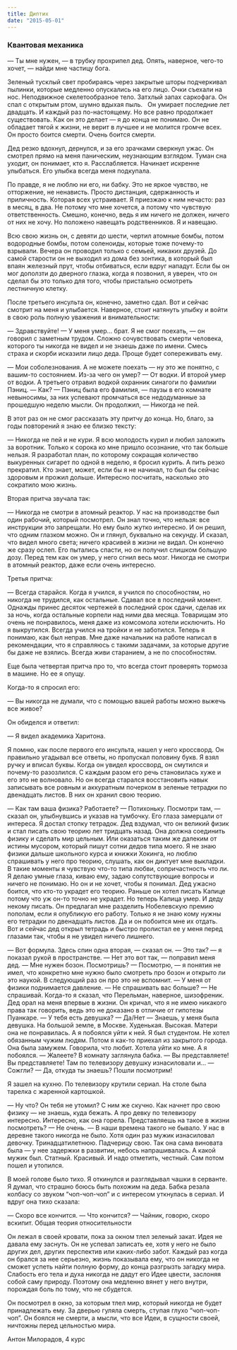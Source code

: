 ```yaml
---
title: Диптих
date: "2015-05-01"
---
```


### Квантовая механика

— Ты мне нужен, — в трубку прохрипел дед. Опять, наверное, чего-то хочет, — найди мне частицу бога.

Зеленый тусклый свет пробираясь через закрытые шторы подчеркивал пылинки, которые медленно опускались на его лицо. Очки съехали на нос. Неподвижное скелетообразное тело. Затхлый запах саркофага. Он спал с открытым ртом, шумно вдыхая пыль.
 
Он умирает последние лет двадцать. И каждый раз по-настоящему. Но все равно продолжает существовать. Как он это делает — я до конца не понимаю. Он не обладает тягой к жизни, не верит в лучшее и не молится громче всех. Он просто боится смерти. Очень боится смерти.

Дед резко вдохнул, дернулся, и за его зрачками сверкнул ужас. Он смотрел прямо на меня паническим, неузнающим взглядом. Туман сна уходит, он понимает, кто я. Расслабляется. Начинает искренне улыбаться. Его улыбка всегда меня подкупала.

По правде, я не люблю ни его, ни бабку. Это не яркое чувство, не отторжение, не ненависть. Просто дистанция, сдержанность и приличность. Которая всех устраивает. Я приезжаю к ним нечасто: раз в месяц, в два. Не потому что мне хочется, а потому что чувствую ответственность. Смешно, конечно, ведь я им ничего не должен, ничего от них не хочу. Но положено навещать родственников. Я и навещаю.

Всю свою жизнь он, с девяти до шести, чертил атомные бомбы, потом водородные бомбы, потом соленоиды, которые тоже почему-то взрывали. Вечера он проводил только с семьей, никаких друзей. До самой старости он не выходил из дома без зонтика, в который был впаян железный прут, чтобы отбиваться, если вдруг нападут. Если бы он мог доползти до дверного глазка, когда я позвонил, я уверен, что он сделал бы это только для того, чтобы пристально осмотреть лестничную клетку.

После третьего инсульта он, конечно, заметно сдал. Вот и сейчас смотрит на меня и улыбается. Наверное, стоит натянуть улыбку и войти в свою роль полную уважения и внимательности:

— Здравствуйте!
— У меня умер… брат. Я не смог поехать, — он говорил с заметным трудом. Сложно сочувствовать смерти человека, которого ты никогда не видел и не знаешь даже по имени. Смесь страха и скорби исказили лицо деда. Проще будет сопереживать ему.

— Мои соболезнования. А не можете поехать — ну это же понятно, с вашим-то состоянием. Из-за чего он умер?
— От водки. И второй умер от водки. А третьего отравил водкой охранник синагоги по фамилии Пэниц.
— Как?
— Пэниц была его фамилия, — паузы в его комнате невыносимы, за них успевают промчаться все недодуманные за прошедшую неделю мысли. Он продолжил, — Никогда не пей.

В этот раз он не смог рассказать эту притчу до конца. Но, благо, за годы повторений я знаю ее близко тексту:

— Никогда не пей и не кури. Я всю молодость курил и любил заложить за воротник. Только к сорока ко мне пришло осознание, что так больше нельзя. Я разработал план, по которому сокращая количество выкуренных сигарет по одной в неделю, я бросил курить. А пить резко прекратил. Кто знает, может, если бы я не начинал, то был бы сейчас здоровым и прожил дольше. Интересно посчитать, насколько это сократило мою жизнь.

Вторая притча звучала так:

— Никогда не смотри в атомный реактор. У нас на производстве был один рабочий, который посмотрел. Он знал точно, что нельзя: все инструкции это запрещали. Но ему было жутко интересно. И он решил, что одним глазком можно. Он и глянул, буквально на секунду. И сказал, что видел много света; ничего красивей в жизни не видал. Он конечно же сразу ослеп. Его пытались спасти, но он получил слишком большую дозу. Перед тем как он умер, у него сгнил весь мозг. Никогда не смотри в атомный реактор, даже если очень интересно.

Третья притча:

— Всегда старайся. Когда я учился, я учился по способностям, но никогда не трудился, как остальные. Сдавал все в последний момент. Однажды принес десяток чертежей в последний срок сдачи, сделав их за ночь, когда остальные корпели над ними два месяца. Товарищам это очень не понравилось, меня даже из комсомола хотели исключить. Но я выкрутился. Всегда учился на тройки и не заботился. Теперь я понимаю, как был неправ. Мне даже начальник на работе написал в рекомендации, что я справляюсь с такими задачами, за которые другие бы даже не взялись. Всегда живи старанием, а не по способностям.

Еще была четвертая притча про то, что всегда стоит проверять тормоза в машине. Но ее я опущу.

Когда-то я спросил его:

— Вы никогда не думали, что с помощью вашей работы можно выжечь все живое?

Он обиделся и ответил:

— Я видел академика Харитона.

Я помню, как после первого его инсульта, нашел у него кроссворд. Он правильно угадывал все ответы, но пропускал половину букв. Я взял ручку и вписал буквы. Когда он увидел кроссворд, он смутился и почему-то разозлился. С каждым разом его речь становилась хуже и его это не волновало. Но он всегда старался восстановить навык записывать все ровным и аккуратным почерком в зеленые тетрадки по двенадцать листов. В них он хранил свою теорию.

— Как там ваша физика? Работаете?
— Потихоньку. Посмотри там, — сказал он, улыбнувшись и  указав на тумбочку. Его глаза замерцали от интереса.
Я достал стопку тетрадок. Дед вздумал, что он великий физик и стал писать свою теорию лет тридцать назад. Она должна соединить физику и сделать мир цельным. Или оказаться таким же далеким от истины мусором, который пишут сотни дедов типа моего.
Я не знаю физики дальше школьного курса и книжки Хокинга, но люблю спрашивать у него про теорию, слушать, как он диктует мне выкладки. В такие моменты я чувствую что-то типа любви, сопричастность что ли. Я делаю умные глаза, киваю ему, задаю сопутствующие вопросы и ничего не понимаю.
Но он и не хочет, чтобы я понимал. Дед ужасно боится, что кто-то украдет его теорию. Раньше он хотел писать Капице потому что уж он-то точно не украдет. Но теперь Капица умер. И деду некому писать. Он предлагал мне разделить Нобелевскую премию пополам, если я опубликую его работу. Только я не знаю кому нужны его тетрадки по двенадцать листов. Да и он побоится мне их отдать. Вот и сейчас дед открыл тетрадь и быстро пролистал ее у меня перед глазами так, чтобы я не увидел ничего лишнего.

— Вот формула. Здесь спин одна вторая, — сказал он.
— Это так? — я показал рукой в пространстве.
— Нет это вот так, — поправил меня дед.
— Мне нужен бозон. Посмотришь?
— Посмотрю, — я понятия не имел, что конкретно мне нужно было смотреть про бозон и открыто ли это наукой. В следующий раз он про это не вспомнит.
— У меня от физики поднимается давление.
— Не спрашивать вас больше?
— Не спрашивай.
	Когда-то я сказал, что Перельман, наверное, шизофреник. Дед орал на меня впервые в жизни. Он кричал, что я не имею никакого права так говорить, ведь это не доказано в отличие от гипотезы Пуанкаре.
— У тебя есть девушка?
— Да/Нет
— Знаешь, у меня была девушка. На большой земле, в Москве. Худенькая. Высокая. Матери она не понравилась. А я побоялся уйти к ней. Я был студентом. Не хотел обязанным чужим людям. Потом я как-то приехал из закрытого города. Она была замужем. Говорила, что любит. Хотела уйти ко мне. А я побоялся.
— Жалеете?
	В комнату заглянула бабка.
— Вы представляете! Вы представляете! Там по телевизору девушку изнасиловали и…
— Сожгли?
— Да, откуда ты знаешь? Пошли посмотрим!

Я зашел на кухню. По телевизору крутили сериал. На столе была тарелка с жаренной картошкой.

— Ну что? Он тебя не утомил? С ним же скучно. Как начнет про свою физику — не знаешь, куда бежать. А про девку по телевизору интересно. Интересно, как она горела. Представляешь на такое в жизни посмотреть?
— Не очень.
— В наши времена такого не бывало. У нас в деревне такого никогда не было. Хотя один раз мужик изнасиловал девочку. Тринадцатилетнюю. Падчерицу свою. Так она сама виновата была — у нее задержки в развитии, небось напрашивалась. А какой мужик был. Статный. Красивый. И надо отметить, честный. Сам потом пошел и утопился.

В моей голове было тихо. Я откинулся и разглядывал чашки в серванте. Я думал, что страшно боюсь быть похожим на деда. Бабка резала колбасу со звуком “чоп-чоп-чоп” и с интересом уткнулась в сериал. И вдруг она тихо сказала:

— Скоро все кончится.
— Что кончится?
— Чайник, говорю, скоро вскипит. Общая теория относительности

Он лежал в своей кровати, пока за окном тлел зеленый закат. Идея не давала ему заснуть. Он не успевал записать ее, хотя у него не было других дел, других перспектив или каких-либо забот. Каждый раз когда он брался за нее серьезно, жизнь показывала ему, что он никогда не сможет успеть найти полную форму, до конца разгрызть загадку мира. Слабость его тела и духа никогда не дадут его Идее цвести, заслоняя собой саму природу. Поэтому она медленно вянет у него внутри, порождая боль по тому, что не сбудется.

Он посмотрел в окно, за которым тлел мир, который никогда не будет принадлежать ему. За дверью гуляла смерть, ступая глухо “чоп-чоп-чоп”. Он боялся не смерти, а мысли, что все Идеи, в сущности своей, ничтожны перед цельностью мира.

Антон Милорадов, 4 курс
